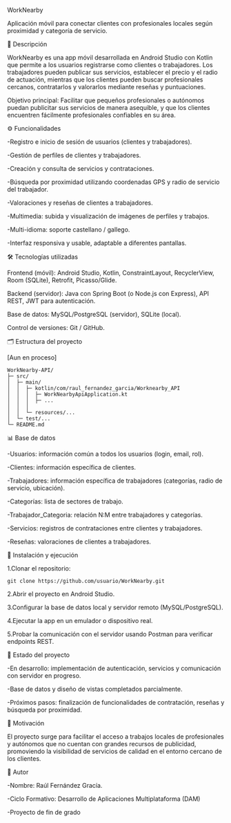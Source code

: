 WorkNearby

Aplicación móvil para conectar clientes con profesionales locales según proximidad y categoría de servicio.

📌 Descripción

WorkNearby es una app móvil desarrollada en Android Studio con Kotlin que permite a los usuarios registrarse como clientes o trabajadores. Los trabajadores pueden publicar sus servicios, establecer el precio y el radio de actuación, mientras que los clientes pueden buscar profesionales cercanos, contratarlos y valorarlos mediante reseñas y puntuaciones.

Objetivo principal: Facilitar que pequeños profesionales o autónomos puedan publicitar sus servicios de manera asequible, y que los clientes encuentren fácilmente profesionales confiables en su área.

⚙️ Funcionalidades

-Registro e inicio de sesión de usuarios (clientes y trabajadores).

-Gestión de perfiles de clientes y trabajadores.

-Creación y consulta de servicios y contrataciones.

-Búsqueda por proximidad utilizando coordenadas GPS y radio de servicio del trabajador.

-Valoraciones y reseñas de clientes a trabajadores.

-Multimedia: subida y visualización de imágenes de perfiles y trabajos.

-Multi-idioma: soporte castellano / gallego.

-Interfaz responsiva y usable, adaptable a diferentes pantallas.

🛠️ Tecnologías utilizadas

Frontend (móvil): Android Studio, Kotlin, ConstraintLayout, RecyclerView, Room (SQLite), Retrofit, Picasso/Glide.

Backend (servidor): Java con Spring Boot (o Node.js con Express), API REST, JWT para autenticación.

Base de datos: MySQL/PostgreSQL (servidor), SQLite (local).

Control de versiones: Git / GitHub.

🗂️ Estructura del proyecto

[Aun en proceso]

    WorkNearby-API/
    ├─ src/
    │  ├─ main/
    │  │  ├─ kotlin/com/raul_fernandez_garcia/Worknearby_API
    │  │  │  ├─ WorkNearbyApiApplication.kt
    │  │  │  ├─ ...
    │  │  │
    │  │  └─ resources/...
    │  └─ test/...
    └─ README.md

📊 Base de datos

-Usuarios: información común a todos los usuarios (login, email, rol).

-Clientes: información específica de clientes.

-Trabajadores: información específica de trabajadores (categorías, radio de servicio, ubicación).

-Categorías: lista de sectores de trabajo.

-Trabajador_Categoria: relación N:M entre trabajadores y categorías.

-Servicios: registros de contrataciones entre clientes y trabajadores.

-Reseñas: valoraciones de clientes a trabajadores.

🚀 Instalación y ejecución

1.Clonar el repositorio:

    git clone https://github.com/usuario/WorkNearby.git

2.Abrir el proyecto en Android Studio.

3.Configurar la base de datos local y servidor remoto (MySQL/PostgreSQL).

4.Ejecutar la app en un emulador o dispositivo real.

5.Probar la comunicación con el servidor usando Postman para verificar endpoints REST.

📆 Estado del proyecto

-En desarrollo: implementación de autenticación, servicios y comunicación con servidor en progreso.

-Base de datos y diseño de vistas completados parcialmente.

-Próximos pasos: finalización de funcionalidades de contratación, reseñas y búsqueda por proximidad.

📜 Motivación

El proyecto surge para facilitar el acceso a trabajos locales de profesionales y autónomos que no cuentan con grandes recursos de publicidad, promoviendo la visibilidad de servicios de calidad en el entorno cercano de los clientes.

👤 Autor

-Nombre: Raúl Fernández Gracía.

-Ciclo Formativo: Desarrollo de Aplicaciones Multiplataforma (DAM)

-Proyecto de fin de grado
